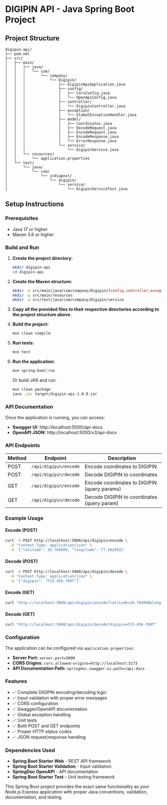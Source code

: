 # DIGIPIN API - Java Spring Boot Project

## Project Structure

```
digipin-api/
├── pom.xml
├── src/
│   ├── main/
│   │   ├── java/
│   │   │   └── com/
│   │   │       └── company/
│   │   │           └── Digipin/
│   │   │               ├── DigipinApiApplication.java
│   │   │               ├── config/
│   │   │               │   ├── CorsConfig.java
│   │   │               │   └── OpenApiConfig.java
│   │   │               ├── controller/
│   │   │               │   └── DigipinController.java
│   │   │               ├── exception/
│   │   │               │   └── GlobalExceptionHandler.java
│   │   │               ├── model/
│   │   │               │   ├── Coordinates.java
│   │   │               │   ├── DecodeRequest.java
│   │   │               │   ├── EncodeRequest.java
│   │   │               │   ├── EncodeResponse.java
│   │   │               │   └── ErrorResponse.java
│   │   │               └── service/
│   │   │                   └── DigipinService.java
│   │   └── resources/
│   │       └── application.properties
│   └── test/
│       └── java/
│           └── com/
│               └── indiapost/
│                   └── digipin/
│                       └── service/
│                           └── DigipinServiceTest.java
```

## Setup Instructions

### Prerequisites
- Java 17 or higher
- Maven 3.6 or higher

### Build and Run

1. **Create the project directory:**
   ```bash
   mkdir digipin-api
   cd digipin-api
   ```

2. **Create the Maven structure:**
   ```bash
   mkdir -p src/main/java/com/company/Digipin/{config,controller,exception,model,service}
   mkdir -p src/main/resources
   mkdir -p src/test/java/com/company/Digipin/service
   ```

3. **Copy all the provided files to their respective directories according to the project structure above.**

4. **Build the project:**
   ```bash
   mvn clean compile
   ```

5. **Run tests:**
   ```bash
   mvn test
   ```

6. **Run the application:**
   ```bash
   mvn spring-boot:run
   ```

   Or build JAR and run:
   ```bash
   mvn clean package
   java -jar target/digipin-api-1.0.0.jar
   ```

### API Documentation

Once the application is running, you can access:

- **Swagger UI:** http://localhost:5000/api-docs
- **OpenAPI JSON:** http://localhost:5000/v3/api-docs

### API Endpoints

| Method | Endpoint | Description |
|--------|----------|-------------|
| POST | `/api/digipin/encode` | Encode coordinates to DIGIPIN |
| POST | `/api/digipin/decode` | Decode DIGIPIN to coordinates |
| GET | `/api/digipin/encode` | Encode coordinates to DIGIPIN (query params) |
| GET | `/api/digipin/decode` | Decode DIGIPIN to coordinates (query param) |

### Example Usage

#### Encode (POST)
```bash
curl -X POST http://localhost:5000/api/digipin/encode \
  -H "Content-Type: application/json" \
  -d '{"latitude": 28.704060, "longitude": 77.102493}'
```

#### Decode (POST)
```bash
curl -X POST http://localhost:5000/api/digipin/decode \
  -H "Content-Type: application/json" \
  -d '{"digipin": "F23-456-789T"}'
```

#### Encode (GET)
```bash
curl "http://localhost:5000/api/digipin/encode?latitude=28.704060&longitude=77.102493"
```

#### Decode (GET)
```bash
curl "http://localhost:5000/api/digipin/decode?digipin=F23-456-789T"
```

### Configuration

The application can be configured via `application.properties`:

- **Server Port:** `server.port=5000`
- **CORS Origins:** `cors.allowed-origins=http://localhost:5173`
- **API Documentation Path:** `springdoc.swagger-ui.path=/api-docs`

### Features

- ✅ Complete DIGIPIN encoding/decoding logic
- ✅ Input validation with proper error messages
- ✅ CORS configuration
- ✅ Swagger/OpenAPI documentation
- ✅ Global exception handling
- ✅ Unit tests
- ✅ Both POST and GET endpoints
- ✅ Proper HTTP status codes
- ✅ JSON request/response handling

### Dependencies Used

- **Spring Boot Starter Web** - REST API framework
- **Spring Boot Starter Validation** - Input validation
- **SpringDoc OpenAPI** - API documentation
- **Spring Boot Starter Test** - Unit testing framework

This Spring Boot project provides the exact same functionality as your Node.js Express application with proper Java conventions, validation, documentation, and testing.
